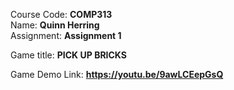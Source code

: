 Course Code: **COMP313**\
Name: **Quinn Herring**\
Assignment: **Assignment 1**

Game title: **PICK UP BRICKS**

Game Demo Link: **https://youtu.be/9awLCEepGsQ**
